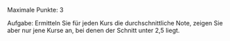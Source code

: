 Maximale Punkte: 3

Aufgabe:
Ermitteln Sie für jeden Kurs die durchschnittliche Note, zeigen Sie aber nur jene Kurse an, bei denen der Schnitt unter 2,5 liegt.